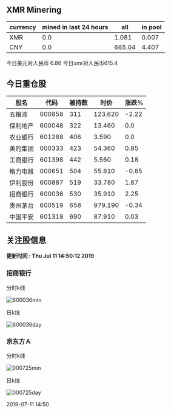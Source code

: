 ## XMR Minering

|currency|mined in last 24 hours|all|in pool|
|---|---|---|---|
|XMR|0.0|1.081|0.007|
|CNY|0.0|665.04|4.407|

今日美元对人民币 6.86	今日xmr对人民币615.4


## 今日重仓股 

|股名|代码|被持数|时价|涨跌%|
|---|---|---|---|---|
|五粮液|000858|311|123.620|-2.22|
|保利地产|600048|322|13.460|0.0|
|农业银行|601288|406|3.590|0.0|
|美的集团|000333|423|54.360|0.85|
|工商银行|601398|442|5.560|0.18|
|格力电器|000651|504|55.810|-0.85|
|伊利股份|600887|519|33.780|1.87|
|招商银行|600036|530|35.910|2.25|
|贵州茅台|600519|658|979.190|-0.34|
|中国平安|601318|690|87.910|0.03|

## 关注股信息
**更新时间 : Thu Jul 11 14:50:12 2019**
### 招商银行 
分时k线

![600036min](http://image.sinajs.cn/newchart/min/n/sh600036.gif)

日k线

![600036day](http://image.sinajs.cn/newchart/daily/n/sh600036.gif)

### 京东方Ａ 
分时k线

![000725min](http://image.sinajs.cn/newchart/min/n/sz000725.gif)

日k线

![000725day](http://image.sinajs.cn/newchart/daily/n/sz000725.gif)

2019-07-11 14:50